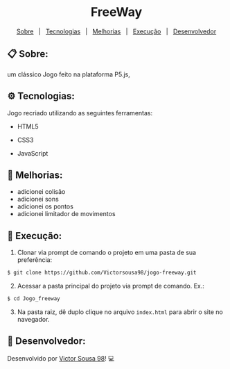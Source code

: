 

<h1 align="center"> FreeWay </h1>

<p align="center">
  <a href="#clipboard-sobre">Sobre</a>&nbsp;&nbsp;&nbsp;|&nbsp;&nbsp;
  <a href="#gear-tecnologias">Tecnologias</a>&nbsp;&nbsp;&nbsp;|&nbsp;&nbsp;
  <a href="#wrench-melhorias">Melhorias</a>&nbsp;&nbsp;&nbsp;|&nbsp;&nbsp;
  <a href="#floppy_disk-execução">Execução</a>&nbsp;&nbsp;&nbsp;|&nbsp;&nbsp;
  <a href="#boy-desenvolvedor">Desenvolvedor</a>
</p>




## :clipboard: Sobre:

um clássico Jogo feito na plataforma P5.js, 






## :gear: Tecnologias:

Jogo recriado utilizando as seguintes ferramentas:

- HTML5

- CSS3

- JavaScript

  

## :wrench: Melhorias:

- adicionei colisão
- adicionei sons
- adicionei os pontos
- adicionei limitador de movimentos

## :floppy_disk: Execução:

1. Clonar via prompt de comando o projeto em uma pasta de sua preferência:

```bash
$ git clone https://github.com/Victorsousa98/jogo-freeway.git
```

2. Acessar a pasta principal do projeto via prompt de comando. Ex.:

```bash
$ cd Jogo_freeway
```

3. Na pasta raiz, dê duplo clique no arquivo `index.html` para abrir o site no navegador.

## :boy: Desenvolvedor:

Desenvolvido por [Victor Sousa 98](https://github.com/Victorsousa98)! :computer:



